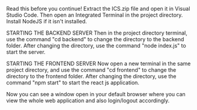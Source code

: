 Read this before you continue!
Extract the ICS.zip file and open it in Visual Studio Code.
Then open an Integrated Terminal in the project directory.
Install NodeJS if it isn't installed.

STARTING THE BACKEND SERVER
Then in the project directory terminal, use the command "cd backend" to change the directory to the backend folder.
After changing the directory, use the command "node index.js" to start the server.

STARTING THE FRONTEND SERVER
Now open a new terminal in the same project directory, and use the command "cd frontend" to change the directory to the frontend folder.
After changing the directory, use the command "npm start" to start the react js application.

Now you can see a window open in your default browser where you can view the whole web application and also login/logout accordingly.
